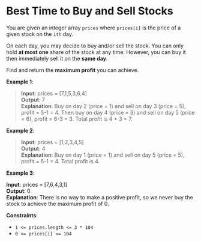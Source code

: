 # Best Time to Buy and Sell Stocks

You are given an integer array `prices` where `prices[i]` is the price of a given stock on the `ith` day.

On each day, you may decide to buy and/or sell the stock. You can only hold **at most one** share of the stock at any time. However, you can buy it then immediately sell it on the **same day**.

Find and return the **maximum profit** you can achieve.

 

**Example 1**:

> **Input**: prices = [7,1,5,3,6,4]  
**Output**: 7  
**Explanation**: Buy on day 2 (price = 1) and sell on day 3 (price = 5), profit = 5-1 = 4.
Then buy on day 4 (price = 3) and sell on day 5 (price = 6), profit = 6-3 = 3.
Total profit is 4 + 3 = 7.


**Example 2**:

> **Input**: prices = [1,2,3,4,5]  
**Output**: 4  
**Explanation**: Buy on day 1 (price = 1) and sell on day 5 (price = 5), profit = 5-1 = 4.
Total profit is 4.


**Example 3**:

**Input**: prices = [7,6,4,3,1]  
**Output**: 0  
**Explanation**: There is no way to make a positive profit, so we never buy the stock to achieve the maximum profit of 0.
 

**Constraints**:

* `1 <= prices.length <= 3 * 104`
* `0 <= prices[i] <= 104`